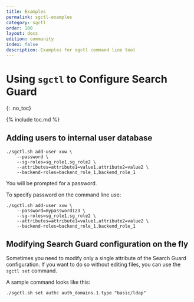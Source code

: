 ```yaml
---
title: Examples
permalink: sgctl-examples
category: sgctl
order: 100
layout: docs
edition: community
index: false
description: Examples for sgctl command line tool
---
```

<!---
Copyright 2022 floragunn GmbH
-->

# Using `sgctl` to Configure Search Guard
{: .no_toc}

{% include toc.md %}

## Adding users to internal user database

```
./sgctl.sh add-user xxw \
    --password \
    --sg-roles=sg_role1,sg_role2 \
    --attributes=attribute1=value1,attribute2=value2 \
    --backend-roles=backend_role_1,backend_role_1
```
You will be prompted for a password.

To specify password on the command line use:

```
./sgctl.sh add-user xxw \
    --password=mypassword123 \
    --sg-roles=sg_role1,sg_role2 \
    --attributes=attribute1=value1,attribute2=value2 \
    --backend-roles=backend_role_1,backend_role_1
```

## Modifying Search Guard configuration on the fly

Sometimes you need to modify only a single attribute of the Search Guard configuration. If you want to do so without editing files, you can use the `sgctl set` command.

A sample command looks like this:

```
./sgctl.sh set authc auth_domains.1.type "basic/ldap"
```
